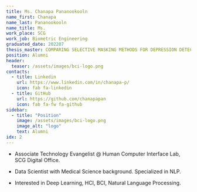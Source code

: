 ```yaml
---
title: Ms. Chanapa Pananookooln
name_first: Chanapa
name_last: Pananookooln
name_title: Ms.
work_place: SCG
work_job: Biometric Engineering
graduated_date: 202207
thesis_master: COMPARING SELECTIVE MASKING METHODS FOR DEPRESSION DETECTION IN SOCIAL MEDIA
position: Alumni
header:
  teaser: /assets/images/bci-logo.png
contacts:
  - title: Linkedin
    url: https://www.linkedin.com/in/chanapa-p/
    icon: fab fa-linkedin  
  - title: GitHub
    url: https://github.com/chanapapan
    icon: fab fa-fw fa-github
sidebar:
  - title: "Position"
    image: /assets/images/bci-logo.png
    image_alt: "logo"
    text: Alumni
idx: 2
---
```

* Associate Technology Evangelist @ Human Computer Interface Lab, SCG Digital Office.

* Data Scientist with Medical Science background. Specialized in NLP.

* Interested in Deep Learning, HCI, BCI, Natural Language Processing.